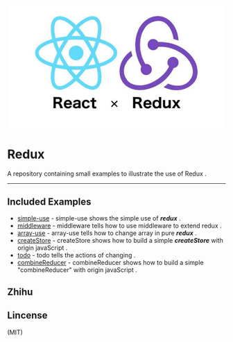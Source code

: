 
![logo](./img/logo.jpg)
	
# Redux
	
A repository containing small examples to illustrate the use of Redux .

***

## Included Examples
 - [simple-use](simple-use) - simple-use shows the simple use of ***redux*** . 
 - [middleware](middleware) - middleware tells how to use middleware to extend redux .
 - [array-use](array-use) - array-use tells how to change array in pure ***redux*** .
 - [createStore](createStore) - createStore shows how to build a simple ***createStore*** with origin javaScript .
 - [todo](todo) - todo tells the actions of changing . 
 - [combineReducer](combineReducer) - combineReducer shows how to build a simple "combineReducer" with origin javaScript .

## Zhihu

## Lincense
(MIT)